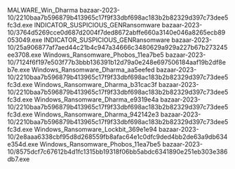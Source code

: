 MALWARE_Win_Dharma bazaar-2023-10/2210baa7b596879b413965c17f9f33dbf698ac183b2b82329d397c73dee5fc3d.exe
INDICATOR_SUSPICIOUS_GENRansomware bazaar-2023-10/3764d5269cce0d687d2004f7ded8672abffe660a3140e046a8265ecb89053049.exe
INDICATOR_SUSPICIOUS_GENRansomware bazaar-2023-10/25a906877af7aed44c21b4c947a34666c3480629a929a227b67b273245ee3708.exe
Windows_Ransomware_Phobos_11ea7be5 bazaar-2023-10/7124f6f197e503f77b3bbb136391b12d79a0e248e697506184aaf19b2df8eb7e.exe
Windows_Ransomware_Dharma_aa5eefed bazaar-2023-10/2210baa7b596879b413965c17f9f33dbf698ac183b2b82329d397c73dee5fc3d.exe
Windows_Ransomware_Dharma_b31cac3f bazaar-2023-10/2210baa7b596879b413965c17f9f33dbf698ac183b2b82329d397c73dee5fc3d.exe
Windows_Ransomware_Dharma_e9319e4a bazaar-2023-10/2210baa7b596879b413965c17f9f33dbf698ac183b2b82329d397c73dee5fc3d.exe
Windows_Ransomware_Dharma_942142e3 bazaar-2023-10/2210baa7b596879b413965c17f9f33dbf698ac183b2b82329d397c73dee5fc3d.exe
Windows_Ransomware_Lockbit_369e1e94 bazaar-2023-10/2e8aaa6338cbf95d8d268559fb8afac64e1c0dfc9ded4bb2de63a9db634e354d.exe
Windows_Ransomware_Phobos_11ea7be5 bazaar-2023-10/8575dcf7c67612b4d1fc1315bb19318f06bb5abdc6341890e251eb303e386db7.exe
